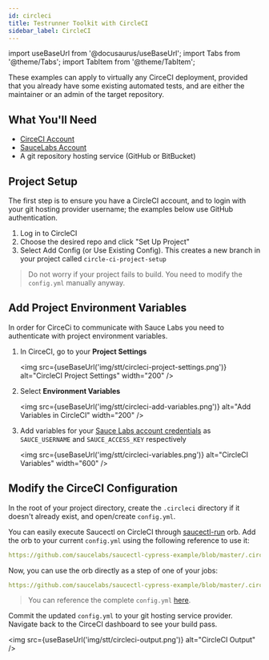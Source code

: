 ```yaml
---
id: circleci
title: Testrunner Toolkit with CircleCI
sidebar_label: CircleCI
---
```


import useBaseUrl from '@docusaurus/useBaseUrl';
import Tabs from '@theme/Tabs';
import TabItem from '@theme/TabItem';

These examples can apply to virtually any CirceCI deployment, provided that you already have some existing automated tests, and are either the maintainer or an admin of the target repository.

## What You'll Need

* [CirceCI Account](https://circleci.com/signup/)
* [SauceLabs Account](https://saucelabs.com/sign-up)
* A git repository hosting service (GitHub or BitBucket)

## Project Setup

The first step is to ensure you have a CircleCI account, and to login with your git hosting provider username; the examples below use GitHub authentication.

1. Log in to CircleCI
2. Choose the desired repo and click "Set Up Project"
3. Select Add Config (or Use Existing Config). This creates a new branch in your project called `circle-ci-project-setup`

> Do not worry if your project fails to build. You need to modify the `config.yml` manually anyway.

## Add Project Environment Variables

In order for CirceCi to communicate with Sauce Labs you need to authenticate with project environment variables.

1. In CirceCI, go to your __Project Settings__

    <img src={useBaseUrl('img/stt/circleci-project-settings.png')} alt="CircleCI Project Settings" width="200" />

2. Select __Environment Variables__

    <img src={useBaseUrl('img/stt/circleci-add-variables.png')} alt="Add Variables in CircleCI" width="200" />

3. Add variables for your [Sauce Labs account credentials](https://app.saucelabs.com/user-settings) as `SAUCE_USERNAME` and `SAUCE_ACCESS_KEY` respectively

    <img src={useBaseUrl('img/stt/circleci-variables.png')} alt="CircleCI Variables" width="600" />



## Modify the CirceCI Configuration

In the root of your project directory, create the `.circleci` directory if it doesn't already exist, and open/create `config.yml`. 

You can easily execute Saucectl on CircleCI through [saucectl-run](https://circleci.com/developer/orbs/orb/saucelabs/saucectl-run) orb. Add the orb to your current `config.yml` using the following reference to  use it:

```yaml reference
https://github.com/saucelabs/saucectl-cypress-example/blob/master/.circleci/config.yml#L2-L3
```

Now, you can use the orb directly as a step of one of your jobs:
```yaml reference
https://github.com/saucelabs/saucectl-cypress-example/blob/master/.circleci/config.yml#L13-L15
```

> You can reference the complete `config.yml` [here](https://github.com/saucelabs/saucectl-cypress-example/blob/master/.circleci/config.yml).

Commit the updated `config.yml` to your git hosting service provider. Navigate back to the CirceCI dashboard to see your build pass.

<img src={useBaseUrl('img/stt/circleci-output.png')} alt="CircleCI Output" />
